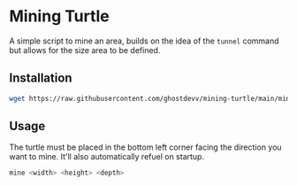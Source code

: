 # Mining Turtle

A simple script to mine an area, builds on the idea of the `tunnel` command but allows for the size area to be defined.

## Installation

```bash
wget https://raw.githubusercontent.com/ghostdevv/mining-turtle/main/mine.lua
```

## Usage

The turtle must be placed in the bottom left corner facing the direction you want to mine. It'll also automatically refuel on startup.

```bash
mine <width> <height> <depth>
```
